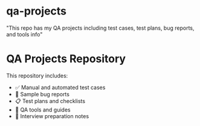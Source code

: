 # qa-projects
"This repo has my QA projects including test cases, test plans, bug reports, and tools info"
# QA Projects Repository

This repository includes:

- ✅ Manual and automated test cases
- 🐛 Sample bug reports
- 📋 Test plans and checklists
- 🔧 QA tools and guides
- 🧠 Interview preparation notes
